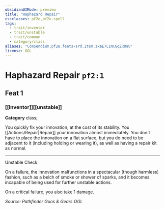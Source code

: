 ```yaml
---
obsidianUIMode: preview
title: "Haphazard Repair"
cssclasses: pf2e,pf2e-spell
tags:
  - trait/inventor
  - trait/unstable
  - trait/common
  - category/class
aliases: "Compendium.pf2e.feats-srd.Item.zxaE7C1NCGqZR8aU"
license: OGL
---
```

# Haphazard Repair `pf2:1`
## Feat 1
### [[inventor]][[unstable]]

**Category** class; 




You quickly fix your innovation, at the cost of its stability. You [[Actions/Repair|Repair]] your innovation almost immediately. You don't have to place the innovation on a flat surface, but you do need to be adjacent to it (including holding or wearing it), as well as having a repair kit as normal.

* * *

Unstable Check

On a failure, the innovation malfunctions in a spectacular (though harmless) fashion, such as a belch of smoke or shower of sparks, and it becomes incapable of being used for further unstable actions.

On a critical failure, you also take 1 damage.

*Source: Pathfinder Guns & Gears*
*OGL*